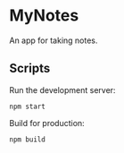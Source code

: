# MyNotes

An app for taking notes.

## Scripts

Run the development server:

    npm start

Build for production:

    npm build
